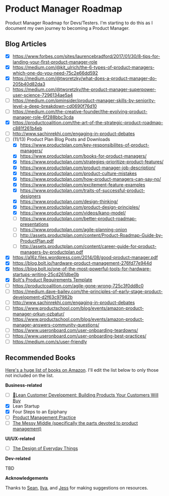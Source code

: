 # Product Manager Roadmap
Product Manager Roadmap for Devs/Testers. I'm starting to do this as I document my own journey to becoming a Product Manager.

## Blog Articles

* [x] https://www.forbes.com/sites/laurencebradford/2017/01/30/8-tips-for-landing-your-first-product-manager-role
* [x] https://medium.com/@kit_ulrich/the-6-types-of-product-managers-which-one-do-you-need-75c2e66dd592
* [x] https://medium.com/@tworetzky/what-does-a-product-manager-do-205b40d82da3
* [ ] https://medium.com/@tworetzky/the-product-manager-superpower-user-science-7296134ae5a4
* [ ] https://medium.com/pminsider/product-manager-skills-by-seniority-level-a-deep-breakdown-cd0690f76d10
* [ ] https://medium.com/the-creative-founder/the-evolving-product-manager-role-6f288bbc3cda
* [x] https://productcoalition.com/the-art-of-the-strategic-product-roadmap-c881f261b4eb
* [ ] http://www.sachinrekhi.com/engaging-in-product-debates
* [ ] (11/13) Product Plan Blog Posts and Downloads
  * [x] https://www.productplan.com/key-responsibilites-of-product-managers/
  * [x] https://www.productplan.com/books-for-product-managers/
  * [x] https://www.productplan.com/strategies-prioritize-product-features/
  * [x] https://www.productplan.com/product-manager-job-description/
  * [x] https://www.productplan.com/product-culture-mistakes
  * [x] https://www.productplan.com/how-product-managers-can-say-no/
  * [x] https://www.productplan.com/excitement-feature-examples
  * [x] https://www.productplan.com/traits-of-successful-product-designers
  * [x] https://www.productplan.com/design-thinking/
  * [x] https://www.productplan.com/product-design-principles/
  * [x] https://www.productplan.com/videos/kano-model/
  * [ ] https://www.productplan.com/better-product-roadmap-presentations
  * [ ] https://www.productplan.com/agile-planning-onion
  * [ ] http://assets.productplan.com/content/Product-Roadmap-Guide-by-ProductPlan.pdf
  * [ ] http://assets.productplan.com/content/career-guide-for-product-managers-by-productplan.pdf
* [x] https://a16z.files.wordpress.com/2014/08/good-product-manager.pdf
* [x] https://blog.bolt.io/hardware-product-management-276fd77e944d
* [x] https://blog.bolt.io/one-of-the-most-powerful-tools-for-hardware-startups-writing-25cd261dbe0b
* [x] [Bolt's Product Requirements Template](https://docs.google.com/document/d/1eBaBOF2A3rIfXeqqjq4uFAxX2f85JqanJmq-72ptur0/edit)
* [ ] https://productcoalition.com/agile-gone-wrong-725c3f0dd8c0
* [ ] https://medium.dave-bailey.com/the-principles-of-early-stage-product-development-d2f63c97982b
* [ ] http://www.sachinrekhi.com/engaging-in-product-debates
* [ ] https://www.productschool.com/blog/events/amazon-product-manager-orkun-ozbatur/
* [ ] https://www.productschool.com/blog/events/amazon-product-manager-answers-community-questions/
* [ ] https://www.useronboard.com/user-onboarding-teardowns/
* [ ] https://www.useronboard.com/user-onboarding-best-practices/
* [ ] https://medium.com/s/user-friendly

## Recommended Books
[Here's a huge list of books on Amazon](https://amzn.to/2ONxSNX). I'll edit the list below to only those not included on the list.

**Business-related**
* [ ] [🌟Lean Customer Development: Building Products Your Customers Will Buy](https://www.amazon.com/Lean-Customer-Development-Hardcover-version/dp/1449356354)
* [x] Lean Startup
* [x] Four Steps to an Epiphany
* [ ] [Product Management Practice](https://www.amazon.com/Product-Management-Practice-Real-World-Connective/dp/1491982276/)
* [ ] [The Messy Middle (specifically the parts devoted to product management)](https://www.amazon.com/Messy-Middle-Finding-Through-Hardest/dp/0735218072)

**UI/UX-related**
* [ ] [The Design of Everyday Things](https://www.amazon.com/Design-Everyday-Things-Donald-Norman/dp/1452654123)

**Dev-related**

TBD

**Acknowledgements**

Thanks to [Sean](https://github.com/belucid), [Ilya](https://github.com/license2e), and [Jess](https://github.com/jessmartin) for making suggestions on resources.
